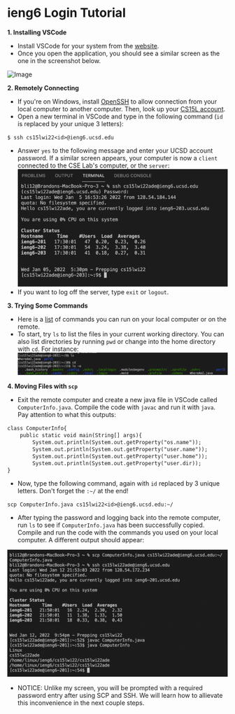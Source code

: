 # ieng6 Login Tutorial

**1. Installing VSCode**

* Install VSCode for your system from the [website](https://code.visualstudio.com/).
* Once you open the application, you should see a similar screen as the one in the screenshot below.

![Image](VSCode.png)

**2. Remotely Connecting**

* If you're on Windows, install [OpenSSH](https://docs.microsoft.com/en-us/windows-server/administration/openssh/openssh_install_firstuse) to allow connection from your local computer to another computer. Then, look up your [CS15L account](https://sdacs.ucsd.edu/~icc/index.php).
* Open a new terminal in VSCode and type in the following command (`id` is replaced by your unique 3 letters):
```
$ ssh cs15lwi22<id>@ieng6.ucsd.edu
```
* Answer `yes` to the following message and enter your UCSD account password. If a similar screen appears, your computer is now a  `client` connected to the CSE Lab's computer, or the `server`:
![Image](SSH.png)
* If you want to log off the server, type `exit` or `logout`.

**3. Trying Some Commands**
* Here is a [list](https://files.fosswire.com/2007/08/fwunixref.pdf) of commands you can run on your local computer or on the remote.
* To start, try `ls` to list the files in your current working directory. You can also list directories by running `pwd` or change into the home directory with `cd`. For instance:
![Image](commands.png)

**4. Moving Files with `scp`**
* Exit the remote computer and create a new java file in VSCode called `ComputerInfo.java`. Compile the code with `javac` and run it with `java`. Pay attention to what this outputs:
```
class ComputerInfo{
    public static void main(String[] args){
        System.out.println(System.out.getProperty("os.name"));
        System.out.println(System.out.getProperty("user.name"));
        System.out.println(System.out.getProperty("user.home"));
        System.out.println(System.out.getProperty("user.dir));
}
```
* Now, type the following command, again with `id` replaced by 3 unique letters. Don't forget the `:~/` at the end!
```
scp ComputerInfo.java cs15lwi22<id>@ieng6.ucsd.edu:~/
```
* After typing the password and logging back into the remote computer, run `ls` to see if `ComputerInfo.java` has been successfully copied. Compile and run the code with the commands you used on your local computer. A different output should appear:

![Image](SCP.png)
* NOTICE: Unlike my screen, you will be prompted with a required password entry after using SCP and SSH. We will learn how to allievate this inconvenience in the next couple steps.